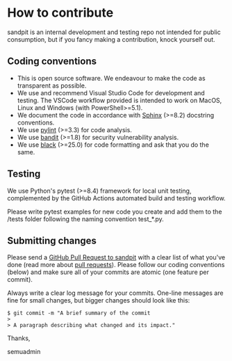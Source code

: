 # How to contribute

sandpit is an internal development and testing repo not intended for public consumption, but if you fancy making a contribution, knock yourself out.

## Coding conventions

  * This is open source software. We endeavour to make the code as transparent as possible.
  * We use and recommend Visual Studio Code for development and testing. The VSCode workflow
  provided is intended to work on MacOS, Linux and Windows (with PowerShell>=5.1).
  * We document the code in accordance with [Sphinx](https://www.sphinx-doc.org/en/master/) (>=8.2) docstring conventions.
  * We use [pylint](https://pypi.org/project/pylint/) (>=3.3) for code analysis.
  * We use [bandit](https://pypi.org/project/bandit/) (>=1.8) for security vulnerability analysis.
  * We use [black](https://pypi.org/project/black/) (>=25.0) for code formatting and ask that you do the same.

## Testing

We use Python's pytest (>=8.4) framework for local unit testing, complemented by the GitHub Actions automated build and testing workflow.

Please write pytest examples for new code you create and add them to the /tests folder following the naming convention test_*.py.

## Submitting changes

Please send a [GitHub Pull Request to sandpit](https://github.com/semuadmin/sandpit/pulls) with a clear list of what you've done (read more about [pull requests](https://docs.github.com/en/free-pro-team@latest/github/collaborating-with-issues-and-pull-requests/about-pull-requests)). Please follow our coding conventions (below) and make sure all of your commits are atomic (one feature per commit).

Always write a clear log message for your commits. One-line messages are fine for small changes, but bigger changes should look like this:

    $ git commit -m "A brief summary of the commit
    > 
    > A paragraph describing what changed and its impact."

Thanks,

semuadmin
